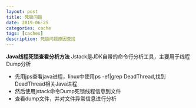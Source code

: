 ```yaml
---
layout: post
title: 死锁问题
date: 2019-06-25
categories: cache
tags: [caches]
description: 死锁问题原因查找
---
```


**Java线程死锁查看分析方法**
Jstack是JDK自带的命令行分析工具，主要用于线程Dump分析

- 先用jps查看java进程，linux中使用ps -ef|grep DeadThread,找到DeadThread相关Java进程
- 然后使用jstack命令Dump死锁线程信息到文件
- 查看dump文件，并对文件异常信息进行分析